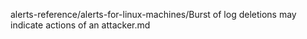 alerts-reference/alerts-for-linux-machines/Burst of log deletions may indicate actions of an attacker.md